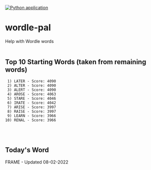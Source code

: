 [![Python application](https://github.com/schleising/wordle-pal/actions/workflows/python-app.yml/badge.svg)](https://github.com/schleising/wordle-pal/actions/workflows/python-app.yml)
# wordle-pal
Help with Wordle words
<br>
<br>

## Top 10 Starting Words (taken from remaining words)
     1) LATER - Score: 4090
     2) ALTER - Score: 4090
     3) ALERT - Score: 4090
     4) AROSE - Score: 4063
     5) STARE - Score: 4046
     6) IRATE - Score: 4042
     7) ARISE - Score: 3997
     8) RAISE - Score: 3997
     9) LEARN - Score: 3966
    10) RENAL - Score: 3966
<br>
<br>

## Today's Word
FRAME - Updated 08-02-2022
